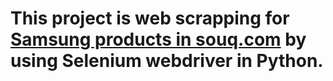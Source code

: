 # This project is web scrapping for [Samsung products in souq.com](https://egypt.souq.com/eg-en/samsung/mobile-phones-33%7Csmart-watches-511%7Ctablets-94%7Cfitness-technology-498%7Cpower-banks-562/samsung/a-t-7/s/?_=1500309575629&sortby=sr&ref=nav&section=2&page=1) by using Selenium webdriver in Python.

